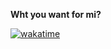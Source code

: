 **Wht you want for mi?**

[![wakatime](https://wakatime.com/badge/user/36a3c878-3060-4ac8-835f-d24ef9caae1b.svg)](https://wakatime.com/@36a3c878-3060-4ac8-835f-d24ef9caae1b)

